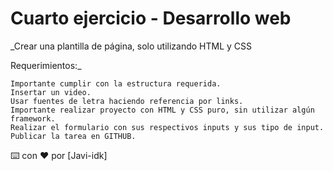 # Cuarto ejercicio - Desarrollo web

_Crear una plantilla de página, solo utilizando HTML y CSS

Requerimientos:_

```
Importante cumplir con la estructura requerida.
Insertar un video.
Usar fuentes de letra haciendo referencia por links.
Importante realizar proyecto con HTML y CSS puro, sin utilizar algún framework.
Realizar el formulario con sus respectivos inputs y sus tipo de input.
Publicar la tarea en GITHUB.
```

⌨️ con ❤️ por [Javi-idk]
